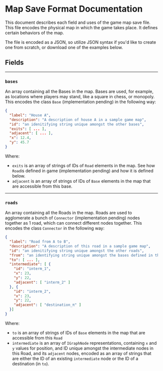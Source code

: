 # Map Save Format Documentation

This document describes each field and uses of the game map save file. This file encodes the physical map in which
the game takes place. It defines certain behaviors of the map.

The file is encoded as a JSON, so utilize JSON syntax if you'd like to create one from scratch, or download one of the
examples below.

## Fields

------

### `bases`
An array containing all the Bases in the map. Bases are used, for example, as locations where players may stand, like
a square in chess, or monopoly. This encodes the class `Base` (implementation pending) in the following way:

```json
{
  "label": "House A",
  "description": "A description of house A in a sample game map",
  "id": "an idenitifying string unique amongst the other bases",
  "exits": [ ... ],
  "adjacent": [ ... ],
  "x": 12.4,
  "y": 45.7
}
``` 

Where:

- `exits`  is an array of strings of IDs of `Road` elements in the map. See how `Road`is defined in game (implementation pending) 
and how it is defined below.
- `adjacent`  is an array of strings of IDs of `Base` elements in the map that are accessible from this base.

---

### `roads`
An array containing all the Roads in the map. Roads are used to agglomerate a bunch of `Connector` (implementation pending) nodes together as 1 road,
which can connect different nodes together. This encodes the class `Connector` in the following way:

```json
{
  "label": "Road from A to B",
  "description": "A description of this road in a sample game map",
  "id": "an idenitifying string unique amongst the other roads",
  "from": "an identifying string unique amongst the bases defined in this file",
  "to": [ ... ],
  "intermediate": [ {
    "id": "interm_1",
    "x": 23,
    "y": 22,
    "adjacent": [ "interm_2" ]
  }, {
    "id": "interm_2",
    "x": 23,
    "y": 22,
    "adjacent": [ "destination_π" ]
  }]
}
```

Where:

- `to`  is an array of strings of IDs of `Base` elements in the map that are accessible from this `Road`
- `intermediate` is an array of `IGraphNode` representations, containing `x` and `y` values for position, and ID unique
amongst the intermediate nodes in this Road, and its `adjacent` nodes, encoded as an array of strings that are either
the ID of an existing `intermediate` node or the ID of a destination (in `to`).